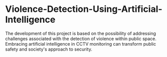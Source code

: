 # Violence-Detection-Using-Artificial-Intelligence
The development of this project is based on the possibility of addressing challenges associated with the detection of violence within public space. Embracing artificial intelligence in CCTV monitoring can transform public safety and society's approach to security.
